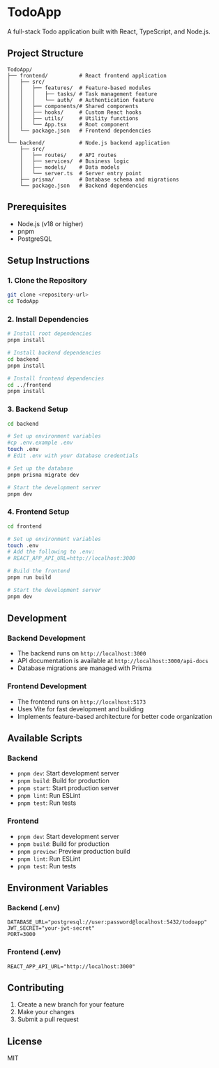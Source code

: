 # TodoApp

A full-stack Todo application built with React, TypeScript, and Node.js.

## Project Structure

```
TodoApp/
├── frontend/          # React frontend application
│   ├── src/
│   │   ├── features/  # Feature-based modules
│   │   │   ├── tasks/ # Task management feature
│   │   │   └── auth/  # Authentication feature
│   │   ├── components/# Shared components
│   │   ├── hooks/     # Custom React hooks
│   │   ├── utils/     # Utility functions
│   │   └── App.tsx    # Root component
│   └── package.json   # Frontend dependencies
│
└── backend/           # Node.js backend application
    ├── src/
    │   ├── routes/    # API routes
    │   ├── services/  # Business logic
    │   ├── models/    # Data models
    │   └── server.ts  # Server entry point
    ├── prisma/        # Database schema and migrations
    └── package.json   # Backend dependencies
```

## Prerequisites

- Node.js (v18 or higher)
- pnpm
- PostgreSQL

## Setup Instructions

### 1. Clone the Repository

```bash
git clone <repository-url>
cd TodoApp
```

### 2. Install Dependencies

```bash
# Install root dependencies
pnpm install

# Install backend dependencies
cd backend
pnpm install

# Install frontend dependencies
cd ../frontend
pnpm install
```

### 3. Backend Setup

```bash
cd backend

# Set up environment variables
#cp .env.example .env
touch .env
# Edit .env with your database credentials

# Set up the database
pnpm prisma migrate dev

# Start the development server
pnpm dev
```

### 4. Frontend Setup

```bash
cd frontend

# Set up environment variables
touch .env
# Add the following to .env:
# REACT_APP_API_URL=http://localhost:3000

# Build the frontend
pnpm run build

# Start the development server
pnpm dev
```

## Development

### Backend Development

- The backend runs on `http://localhost:3000`
- API documentation is available at `http://localhost:3000/api-docs`
- Database migrations are managed with Prisma

### Frontend Development

- The frontend runs on `http://localhost:5173`
- Uses Vite for fast development and building
- Implements feature-based architecture for better code organization

## Available Scripts

### Backend

- `pnpm dev`: Start development server
- `pnpm build`: Build for production
- `pnpm start`: Start production server
- `pnpm lint`: Run ESLint
- `pnpm test`: Run tests

### Frontend

- `pnpm dev`: Start development server
- `pnpm build`: Build for production
- `pnpm preview`: Preview production build
- `pnpm lint`: Run ESLint
- `pnpm test`: Run tests

## Environment Variables

### Backend (.env)

```env
DATABASE_URL="postgresql://user:password@localhost:5432/todoapp"
JWT_SECRET="your-jwt-secret"
PORT=3000
```

### Frontend (.env)

```env
REACT_APP_API_URL="http://localhost:3000"
```

## Contributing

1. Create a new branch for your feature
2. Make your changes
3. Submit a pull request

## License

MIT

